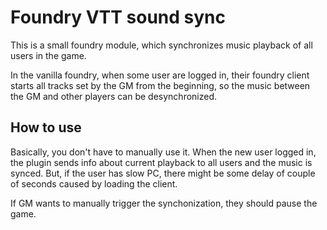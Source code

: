 # Foundry VTT sound sync

This is a small foundry module, which synchronizes
music playback of all users in the game.

In the vanilla foundry, when some user are logged in,
their foundry client starts all tracks set by the GM
from the beginning, so the music between the GM and
other players can be desynchronized.

## How to use

Basically, you don't have to manually use it. When
the new user logged in, the plugin sends info
about current playback to all users and the
music is synced. But, if the user has slow PC,
there might be some delay of couple of seconds
caused by loading the client.

If GM wants to manually trigger the
synchonization, they should pause the game.
